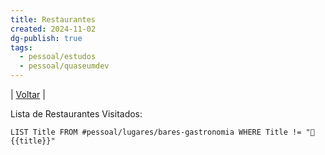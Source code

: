 ```yaml
---
title: Restaurantes
created: 2024-11-02
dg-publish: true
tags:
  - pessoal/estudos
  - pessoal/quaseumdev
---
```

| [Voltar](index) |

Lista de Restaurantes Visitados:
```dataview
LIST Title FROM #pessoal/lugares/bares-gastronomia WHERE Title != "🍹 {{title}}"
```
